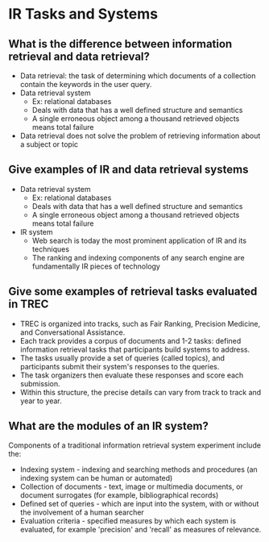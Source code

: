 # IR Tasks and Systems

## What is the difference between information retrieval and data retrieval?

-   Data retrieval: the task of determining which documents of a collection contain the keywords in the user query.
-   Data retrieval system
    -   Ex: relational databases
    -   Deals with data that has a well defined structure and semantics
    -   A single erroneous object among a thousand retrieved objects means total failure
-   Data retrieval does not solve the problem of retrieving information about a subject or topic

## Give examples of IR and data retrieval systems

-   Data retrieval system
    -   Ex: relational databases
    -   Deals with data that has a well defined structure and semantics
    -   A single erroneous object among a thousand retrieved objects means total failure
-   IR system
    -   Web search is today the most prominent application of IR and its techniques
    -   The ranking and indexing components of any search engine are fundamentally IR pieces of technology

## Give some examples of retrieval tasks evaluated in TREC

-   TREC is organized into tracks, such as Fair Ranking, Precision Medicine, and Conversational Assistance.
-   Each track provides a corpus of documents and 1-2 tasks: defined information retrieval tasks that participants build systems to address.
-   The tasks usually provide a set of queries (called topics), and participants submit their system's responses to the queries.
-   The task organizers then evaluate these responses and score each submission.
-   Within this structure, the precise details can vary from track to track and year to year.

## What are the modules of an IR system?

Components of a traditional information retrieval system experiment include the:

-   Indexing system - indexing and searching methods and procedures (an indexing system can be human or automated)
-   Collection of documents - text, image or multimedia documents, or document surrogates (for example, bibliographical records)
-   Defined set of queries - which are input into the system, with or without the involvement of a human searcher
-   Evaluation criteria - specified measures by which each system is evaluated, for example 'precision' and 'recall' as measures of relevance.
